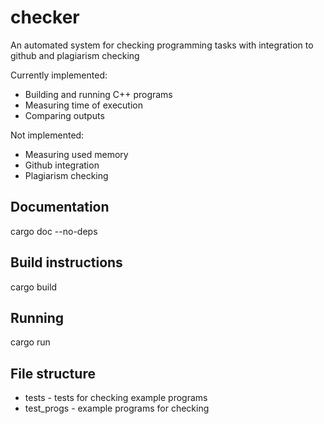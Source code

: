 # checker
An automated system for checking programming tasks with integration to github and plagiarism checking

Currently implemented:
* Building and running C++ programs
* Measuring time of execution
* Comparing outputs

Not implemented:
* Measuring used memory
* Github integration
* Plagiarism checking

## Documentation
cargo doc --no-deps

## Build instructions
cargo build

## Running
cargo run

## File structure
* tests - tests for checking example programs
* test_progs - example programs for checking
